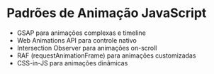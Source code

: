 # Padrões de Animação JavaScript

- GSAP para animações complexas e timeline
- Web Animations API para controle nativo
- Intersection Observer para animações on-scroll
- RAF (requestAnimationFrame) para animações customizadas
- CSS-in-JS para animações dinâmicas

